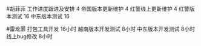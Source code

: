 #胡菲菲 
工作进度跟进及安排   4
帝国版本更新维护 4
红警线上更新维护 4
红警版本测试  16
中东版本测试   16

#雷龙灏 
打包工具开发  16小时
越南版本开发测试  8小时
中东版本开发测试  8小时
线上bug修改   8小时

